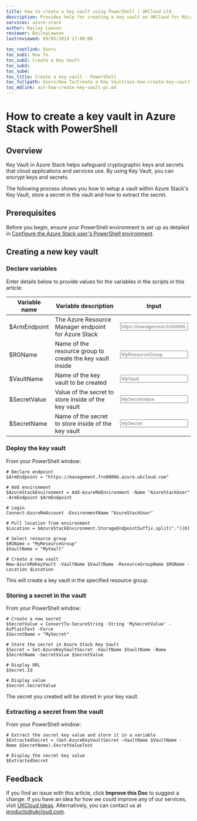 ```yaml
---
title: How to create a key vault using PowerShell | UKCloud Ltd
description: Provides help for creating a key vault on UKCloud for Microsoft Azure
services: azure-stack
author: Bailey Lawson
reviewer: BaileyLawson
lastreviewed: 09/05/2019 17:00:00

toc_rootlink: Users
toc_sub1: How To
toc_sub2: Create a Key Vault
toc_sub3:
toc_sub4:
toc_title: Create a key vault - PowerShell
toc_fullpath: Users/How To/Create a Key Vault/azs-how-create-key-vault-ps.md
toc_mdlink: azs-how-create-key-vault-ps.md
---
```


# How to create a key vault in Azure Stack with PowerShell

## Overview

Key Vault in Azure Stack helps safeguard cryptographic keys and secrets that cloud applications and services use. By using Key Vault, you can encrypt keys and secrets.

The following process shows you how to setup a vault within Azure Stack's Key Vault, store a secret in the vault and how to extract the secret.

## Prerequisites

Before you begin, ensure your PowerShell environment is set up as detailed in [Configure the Azure Stack user's PowerShell environment](azs-how-configure-powershell-users.md).

## Creating a new key vault

### Declare variables

Enter details below to provide values for the variables in the scripts in this article:

| Variable name  | Variable description                                               | Input            |
|----------------|--------------------------------------------------------------------|------------------|
| \$ArmEndpoint  | The Azure Resource Manager endpoint for Azure Stack               | <form oninput="result.value=armendpoint.value" id="armendpoint" style="display: inline;"><input type="text" id="armendpoint" name="armendpoint" style="display: inline;" placeholder="https://management.frn00006.azure.ukcloud.com"/></form> |
| \$RGName       | Name of the resource group to create the key vault inside          | <form oninput="result.value=resourcegroup.value" id="resourcegroup" style="display: inline;"><input type="text" id="resourcegroup" name="resourcegroup" style="display: inline;" placeholder="MyResourceGroup"/></form> |
| \$VaultName    | Name of the key vault to be created                                | <form oninput="result.value=vaultname.value;result2.value=vaultname.value;result3.value=vaultname.value" id="vaultname" style="display: inline;"><input type="text" id="vaultname" name="vaultname" style="display: inline;" placeholder="MyVault"/></form> |
| \$SecretValue  | Value of the secret to store inside of the key vault               | <form oninput="result.value=secretvalue.value" id="secretvalue" style="display: inline;"><input type="text" id="secretvalue" name="secretvalue" style="display: inline;" placeholder="MySecretValue"/></form> |
| \$SecretName   | Name of the secret to store inside of the key vault                | <form oninput="result.value=secretname.value;result2.value=secretname.value" id="secretname" style="display: inline;"><input type="text" id="secretname" name="secretname" style="display: inline;" placeholder="MySecret"/></form> |

### Deploy the key vault

From your PowerShell window:

<pre><code class="language-PowerShell"># Declare endpoint
$ArmEndpoint = "<output form="armendpoint" name="result" style="display: inline;">https://management.frn00006.azure.ukcloud.com</output>"

# Add environment
$AzureStackEnvironment = Add-AzureRmEnvironment -Name "AzureStackUser" -ArmEndpoint $ArmEndpoint

# Login
Connect-AzureRmAccount -EnvironmentName "AzureStackUser"

# Pull location from environment
$Location = $AzureStackEnvironment.StorageEndpointSuffix.split(".")[0]

# Select resource group
$RGName = "<output form="resourcegroup" name="result" style="display: inline;">MyResourceGroup</output>"
$VaultName = "<output form="vaultname" name="result" style="display: inline;">MyVault</output>"

# Create a new vault
New-AzureRmKeyVault -VaultName $VaultName -ResourceGroupName $RGName -Location $Location
</code></pre>

This will create a key vault in the specified resource group.

### Storing a secret in the vault

From your PowerShell window:

<pre><code class="language-PowerShell"># Create a new secret
$SecretValue = ConvertTo-SecureString -String '<output form="secretvalue" name="result" style="display: inline;">MySecretValue</output>' -AsPlainText -Force
$SecretName = "<output form="secretname" name="result" style="display: inline;">MySecret</output>"

# Store the secret in Azure Stack Key Vault
$Secret = Set-AzureKeyVaultSecret -VaultName $VaultName -Name $SecretName -SecretValue $SecretValue

# Display URL
$Secret.Id

# Display value
$Secret.SecretValue
</code></pre>

The secret you created will be stored in your key vault.

### Extracting a secret from the vault

From your PowerShell window:

<pre><code class="language-PowerShell"># Extract the secret key value and store it in a variable
$ExtractedSecret = (Get-AzureKeyVaultSecret –VaultName $VaultName -Name $SecretName).SecretValueText

# Display the secret key value
$ExtractedSecret
</code></pre>

## Feedback

If you find an issue with this article, click **Improve this Doc** to suggest a change. If you have an idea for how we could improve any of our services, visit [UKCloud Ideas](https://ideas.ukcloud.com). Alternatively, you can contact us at <products@ukcloud.com>.
